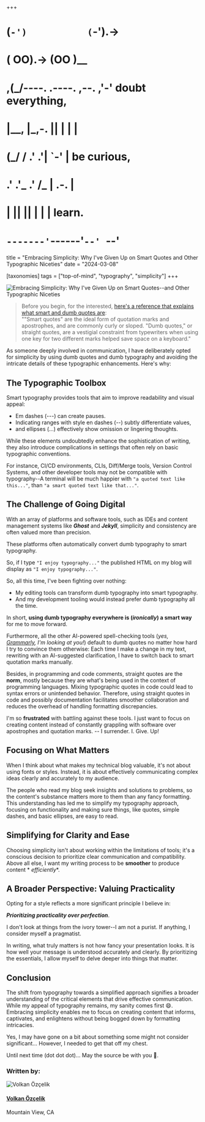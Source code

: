 +++
#   (`-')           (`-').->
#   ( OO).->        (OO )__
# ,(_/----. .----. ,--. ,'-' doubt everything,
# |__,    |\_,-.  ||  | |  |
#  (_/   /    .' .'|  `-'  | be curious,
#  .'  .'_  .'  /_ |  .-.  |
# |       ||      ||  | |  | learn.
# `-------'`------'`--' `--'

title = "Embracing Simplicity: Why I've Given Up on Smart Quotes and Other Typographic Niceties"
date = "2024-03-08"

[taxonomies]
tags = ["top-of-mind", "typography", "simplicity"]
+++

![Embracing Simplicity: Why I've Given Up on Smart Quotes--and Other Typographic Niceties](/content/images/size/w1200/2024/03/typography-1.png)

> Before you begin, for the
> interested, [here's a reference that explains what smart and dumb quotes are](https://smartquotesforsmartpeople.com/):  
> ""Smart quotes" are the ideal form of quotation marks and apostrophes, and are
> commonly curly or sloped. "Dumb quotes," or straight quotes, are a vestigial
> constraint from typewriters when using one key for two different marks helped
> save space on a keyboard."

As someone deeply involved in communication, I have deliberately opted for
simplicity by using dumb quotes and dumb typography and avoiding the intricate
details of these typographic enhancements. Here's why:

The Typographic Toolbox
-----------------------

Smart typography provides tools that aim to improve readability and visual
appeal:

* Em dashes (---) can create pauses.
* Indicating ranges with style en dashes (--) subtly differentiate values,
* and ellipses (...) effectively show omission or lingering thoughts.

While these elements undoubtedly enhance the sophistication of writing, they
also introduce complications in settings that often rely on basic typographic
conventions.

For instance, CI/CD environments, CLIs, Diff/Merge tools, Version Control
Systems, and other developer tools may not be compatible with typography--A
terminal will be much happier with `"a quoted text like this..."`,
than `"a smart quoted text like that..."`.

The Challenge of Going Digital
------------------------------

With an array of platforms and software tools, such as IDEs and content
management systems like **_Ghost_** and **_Jekyll_**, simplicity and consistency
are often valued more than precision.

These platforms often automatically convert dumb typography to smart typography.

So, if I type `"I enjoy typography..."` the published HTML on my blog will
display as `"I enjoy typography..."`.

So, all this time, I've been fighting over nothing:

* My editing tools can transform dumb typography into smart typography.
* And my development tooling would instead prefer dumb typography all the time.

In short, **using dumb typography everywhere is (_ironically_) a smart way** for
me to move forward.

Furthermore, all the other AI-powered spell-checking tools (_yes,_ [
_Grammarly_](https://www.grammarly.com/)_, I'm looking at you!_) default to dumb
quotes no matter how hard I try to convince them otherwise: Each time I make a
change in my text, rewriting with an AI-suggested clarification, I have to
switch back to smart quotation marks manually.

Besides, in programming and code comments, straight quotes are the **norm**,
mostly because they are what's being used in the context of programming
languages. Mixing typographic quotes in code could lead to syntax errors or
unintended behavior. Therefore, using straight quotes in code and possibly
documentation facilitates smoother collaboration and reduces the overhead of
handling formatting discrepancies.

I'm so **frustrated** with battling against these tools. I just want to focus on
creating content instead of constantly grappling with software over apostrophes
and quotation marks. -- I surrender. I. Give. Up!

Focusing on What Matters
------------------------

When I think about what makes my technical blog valuable, it's not about using
fonts or styles. Instead, it is about effectively communicating complex ideas
clearly and accurately to my audience.

The people who read my blog seek insights and solutions to problems, so the
content's substance matters more to them than any fancy formatting. This
understanding has led me to simplify my typography approach, focusing on
functionality and making sure things, like quotes, simple dashes, and basic
ellipses, are easy to read.

Simplifying for Clarity and Ease
--------------------------------

Choosing simplicity isn't about working within the limitations of tools; it's a
conscious decision to prioritize clear communication and compatibility. Above
all else, I want my writing process to be **smoother** to produce content *
*efficiently**.

A Broader Perspective: Valuing Practicality
------------------------------------------------

Opting for a style reflects a more significant principle I believe in:

**_Prioritizing practicality over perfection_**.

I don't look at things from the ivory tower--I am not a purist. If anything, I
consider myself a pragmatist.

In writing, what truly matters is not how fancy your presentation looks. It is
how well your message is understood accurately and clearly. By prioritizing the
essentials, I allow myself to delve deeper into things that matter.

Conclusion
---------------

The shift from typography towards a simplified approach signifies a broader
understanding of the critical elements that drive effective communication. While
my appeal of typography remains, my sanity comes first 😄. Embracing simplicity
enables me to focus on creating content that informs, captivates, and enlightens
without being bogged down by formatting intricacies.

Yes, I may have gone on a bit about something some might not consider
significant... However, I needed to get that off my chest.

Until next time (dot dot dot)... May the source be with you 🦄.

### Written by:

![Volkan Özçelik](/content/images/size/w150/2021/06/IMG-0274.JPG)

#### [Volkan Özçelik](/author/volkan/)

Mountain View, CA

